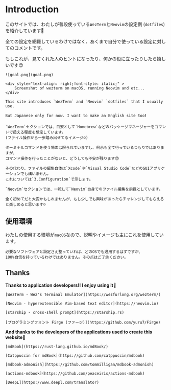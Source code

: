 # Introduction

このサイトでは、わたしが普段使っている`WezTerm`と`Neovim`の設定例 (`dotfiles`) を紹介しています🤗

全ての設定を網羅しているわけではなく、あくまで自分で使っている設定に対してのコメントです。

もしこれが、見てくれた人のヒントになったり、何かの役に立ったりしたら嬉しいです😌

```admonish success title=""
![goal.png](goal.png)

<div style="text-align: right;font-style: italic;" >
    Screenshot of wezterm on macOS, running Neovim and etc...
</div>
```

```admonish info title=""
This site introduces `WezTerm` and `Neovim` `dotfiles` that I usually use.

But Japanese only for now. I want to make an English site too❗
```

```admonish note title="このサイトが想定している読者"
`WezTerm`セクションでは、目安として`Homebrew`などのパッケージマネージャーをコマンドで扱える程度を想定しています。
(ファイル操作から一歩踏み出せてるイメージ☺️)

ターミナルコマンドを使う場面は限られていますし、例示も全て行っているつもりではありますが、
コマンド操作を行ったことがないと、どうしても不安が残ります😓

その代わり、ファイルの編集自体は`Xcode`や`Visual Studio Code`などのGUIアプリケーションでも構いません。
これについては`3.Configuration`で示します。
```

```admonish note title=""
`Neovim`セクションでは、一転して`Neovim`自身でのファイル編集を前提としています。

全く初めてだと大変かもしれませんが、もし少しでも興味があったらチャレンジしてもらえると楽しめると思います☺️
```

## 使用環境

わたしの使用する環境が`macOS`なので、説明やイメージも主にこれを使用しています。

```admonish warning
必要なソフトウェアと設定さえ整っていれば、どのOSでも通用するはずですが、
100%自信を持っているわけではありません。その点はご了承ください。
```

## Thanks

**Thanks to application developers!! I enjoy using it💓**

```admonish info title=""
[WezTerm - Wez's Terminal Emulator](https://wezfurlong.org/wezterm/)

[Neovim - hyperextensible Vim-based text editor](https://neovim.io)

[starship - cross-shell prompt](https://starship.rs)

[プログラミングフォント Firge (ファージ)](https://github.com/yuru7/Firge)
```

**And thanks to the developers of the applications used to create this website🤗**

```admonish info title=""
[mdBook](https://rust-lang.github.io/mdBook/)

[Catppuccin for mdBook](https://github.com/catppuccin/mdbook)

[mdbook-admonish](https://github.com/tommilligan/mdbook-admonish)

[actions-mdbook](https://github.com/peaceiris/actions-mdbook)

[DeepL](https://www.deepl.com/translator)
```
